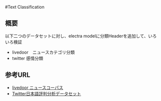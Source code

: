 #Text Classification

## 概要
以下二つのデータセットに対し、electra modelに分類Headerを追加して、いろいろ検証
- livedoor　ニュースカテゴリ分類
- twitter 感情分類

## 参考URL
- [livedoor ニュースコーパス](https://www.rondhuit.com/download.html)
- [Twitter日本語評判分析データセット](https://www.db.info.gifu-u.ac.jp/sentiment_analysis/)

